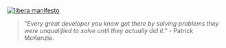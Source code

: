 [![libera manifesto](https://img.shields.io/badge/libera-manifesto-lightgrey.svg)](https://liberamanifesto.com)
> _"Every great developer you know got there by solving problems they were unqualified to solve until they actually did it."_ - Patrick McKenzie.
<!--

> **Bio**: Literally Full Stack (anything is fine) with Linux 8GB RAM as my development machine.
>
> Open for hire

<!--
> PS: I'M LOOKING FOR A JOB AND WEEKLY GIGS

> If anyone has a job with weekly payment (either short or long),
> feel free to contact me (via email or others).
> I'm not a native English speaker but well verse in written English, especially the technical one.
> I'm also open for video calls although my accent is not good.
> (stay safe, wish you good health)
~->

# **--------- 503 ---------**
## _🚧 Under Construction 🚧_
<!--
**DrSensor/DrsEnsor** is a ✨ _special_ ✨ repository because its `README.md` (this file) appears on your GitHub profile.

Here are some ideas to get you started:

- 🔭 I’m currently working on ...
- 🌱 I’m currently learning ...
- 👯 I’m looking to collaborate on ...
- 🤔 I’m looking for help with ...
- 💬 Ask me about ...
- 📫 How to reach me: ...
- 😄 Pronouns: ...
- ⚡ Fun fact: ...
~->
-----------------------------
[![trophy](https://github-profile-trophy.vercel.app/?username=drsensor&no-bg=true&no-frame=true&row=1&theme=onedark)](https://github.com/ryo-ma/github-profile-trophy)

<!--
<details><summary>Code Referral</summary>
  
[![WARP+](https://img.shields.io/badge/WARP+-1%20GB-orange?style=for-the-badge)](https://warp.plus/EFxD6)
<!-- [![CTBot](https://img.shields.io/badge/CTBot-0.2%20TRX-blue?style=for-the-badge)](https://ctbot.io/login?invite=ucsdgk) ~->
</details>
~->

-->
